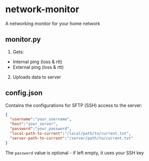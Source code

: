 # network-monitor
A networking monitor for your home network

## monitor.py
1. Gets:
  + Internal ping (loss & rtt)
  + External ping (loss & rtt)
2. Uploads data to server

## config.json
Contains the configurations for SFTP (SSH) access to the server:
```json
{
  "username":"your_username",
  "host":"your_server",
  "password":"your_password",
  "local-path-to-current":"/local/path/to/current.txt",
  "server-path-to-current":"/server/path/to/current.txt"
}
```
The ```password``` value is optional - if left empty, it uses your SSH key
